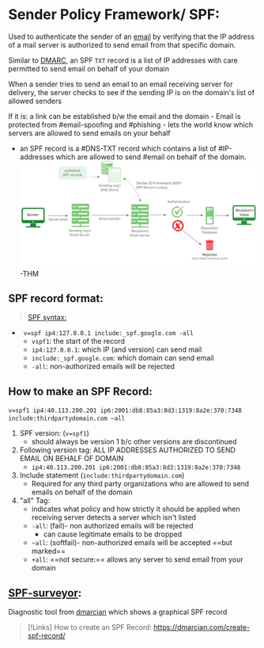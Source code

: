 # Sender Policy Framework/ SPF:
Used to authenticate the sender of an [email](/networking/email.md) by verifying that the IP address of a mail server is authorized to send email from that specific domain.

Similar to [DMARC](DMARC.md), an SPF `TXT` record is a list of IP addresses with care permitted to send email on behalf of your domain

When a sender tries to send an email to an email receiving server for delivery, the server checks to see if the sending IP is on the domain's list of allowed senders

If it is: a link can be established b/w the email and the domain
		- Email is protected from #email-spoofing and #phishing 
			- lets the world know which servers are allowed to send emails on your behalf
- an SPF record is a #DNS-TXT record which contains a list of #IP-addresses which are allowed to send #email on behalf of the domain.
![](/cybersecurity/cybersecurity-pics/SPF-1.png)
-THM

## SPF record format:
> [SPF syntax:](https://dmarcian.com/spf-syntax-table/)
- `` v=spf ip4:127.0.0.1 include:_spf.google.com -all``
	- `vspf1`: the start of the record
	- `ip4:127.0.0.1`: which IP (and version) can send mail
	- `include:_spf.google.com`: which domain can send email
	- `-all`: non-authorized emails will be rejected

## How to make an SPF Record:
```
v=spf1 ip4:40.113.200.201 ip6:2001:db8:85a3:8d3:1319:8a2e:370:7348 include:thirdpartydomain.com ~all
```
1. SPF version: (``v=spf1``)
	- should always be version 1 b/c other versions are discontinued
2. Following version tag: ALL IP ADDRESSES AUTHORIZED TO SEND EMAIL ON BEHALF OF DOMAIN
	- `ip4:40.113.200.201 ip6:2001:db8:85a3:8d3:1319:8a2e:370:7348`
3. Include statement (`include:thirdpartydomain.com`)
	- Required for any third party organizations who are allowed to send emails on behalf of the domain
4. "all" Tag:
	- indicates what policy and how strictly it should be applied when receiving server detects a server which isn't listed
	- `-all`: (fail)- non authorized emails will be rejected
		- can cause legitimate emails to be dropped
	- `~all`: (softfail)- non-authorized emails will be accepted ==but marked==
	- `+all`: ==not secure:== allows any server to send email from your domain 

## [SPF-surveyor](/cybersecurity/tools/SPF-surveyor.md):
Diagnostic tool from [dmarcian](https://dmarcian.com) which shows a graphical SPF record

>[!Links]
>How to create an SPF Record:
>https://dmarcian.com/create-spf-record/

